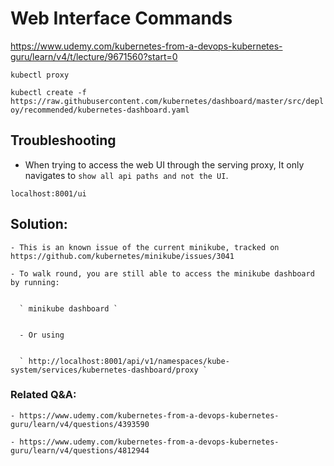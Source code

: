 # Web Interface Commands

https://www.udemy.com/kubernetes-from-a-devops-kubernetes-guru/learn/v4/t/lecture/9671560?start=0


` kubectl proxy
 `


 ` kubectl create -f https://raw.githubusercontent.com/kubernetes/dashboard/master/src/deploy/recommended/kubernetes-dashboard.yaml
 `



## Troubleshooting


- When trying to access the web UI through the serving proxy, It only navigates to `show all api paths and not the UI`.


` localhost:8001/ui `


## Solution:


    - This is an known issue of the current minikube, tracked on https://github.com/kubernetes/minikube/issues/3041

    - To walk round, you are still able to access the minikube dashboard by running:


      ` minikube dashboard `


      - Or using


      ` http://localhost:8001/api/v1/namespaces/kube-system/services/kubernetes-dashboard/proxy `



### Related Q&A:


    - https://www.udemy.com/kubernetes-from-a-devops-kubernetes-guru/learn/v4/questions/4393590

    - https://www.udemy.com/kubernetes-from-a-devops-kubernetes-guru/learn/v4/questions/4812944
